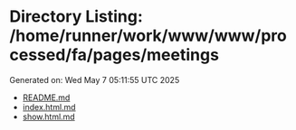 # Directory Listing: /home/runner/work/www/www/processed/fa/pages/meetings
Generated on: Wed May  7 05:11:55 UTC 2025

- [README.md](README.md)
- [index.html.md](index.html.md)
- [show.html.md](show.html.md)
